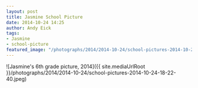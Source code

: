 ```yaml
---
layout: post
title: Jasmine School Picture
date: 2014-10-24 14:25
author: Andy Eick
tags: 
- Jasmine
- school-picture
featured_image: "/photographs/2014/2014-10-24/school-pictures-2014-10-24-18-22-40.jpeg"
---
```

![Jasmine's 6th grade picture, 2014]({{ site.mediaUrlRoot }}/photographs/2014/2014-10-24/school-pictures-2014-10-24-18-22-40.jpeg)
